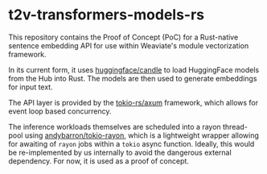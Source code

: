 # t2v-transformers-models-rs

This repository contains the Proof of Concept (PoC) for a Rust-native sentence embedding API for use within Weaviate's module vectorization framework.

In its current form, it uses [huggingface/candle](https://github.com/huggingface/candle/tree/main) to load HuggingFace models from the Hub into Rust. The models are then used to generate embeddings for input text.

The API layer is provided by the [tokio-rs/axum](https://github.com/tokio-rs/axum) framework, which allows for event loop based concurrency.

The inference workloads themselves are scheduled into a rayon thread-pool using [andybarron/tokio-rayon](https://github.com/andybarron/tokio-rayon), which is a lightweight wrapper allowing for awaiting of `rayon` jobs within a `tokio` async function. Ideally, this would be re-implemented by us internally to avoid the dangerous external dependency. For now, it is used as a proof of concept.
